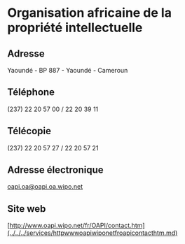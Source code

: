 # Organisation africaine de la propriété intellectuelle

**Adresse**
-----------

Yaoundé - BP 887 - Yaoundé - Cameroun

**Téléphone**
-------------

(237) 22 20 57 00 / 22 20 39 11

**Télécopie**
-------------

(237) 22 20 57 27 / 22 20 57 21

**Adresse électronique**
------------------------

[oapi.oa@oapi.oa.wipo.net](../../../services/oapioaoapioawiponet.md)

**Site web**
------------

[http://www.oapi.wipo.net/fr/OAPI/contact.htm](../../../services/httpwwwoapiwiponetfroapicontacthtm.md)